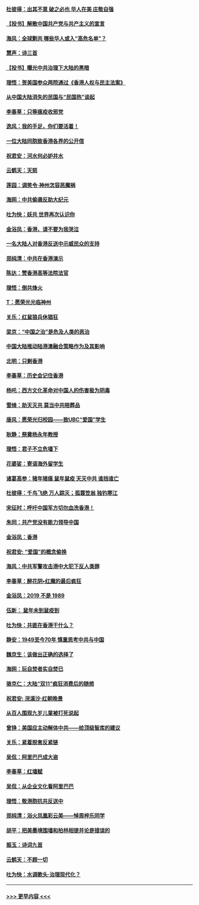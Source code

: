 #### [杜彼得：出其不意 破之必也 华人在美 庄敬自强](../pages/nsc993/n11679554.md?t=11260201) 
#### [【投书】解散中国共产党与共产主义的宣言](../pages/nsc993/n11679177.md?t=11260201) 
#### [海风：全球剿共 哪些华人或入“高危名单”？](../pages/nsc993/n11678617.md?t=11260201) 
#### [慧声：诗三首](../pages/nsc993/n11678848.md?t=11260201) 
#### [【投书】曝光中共治理下大陆的黑暗](../pages/nsc993/n11678674.md?t=11260201) 
#### [理悟：贺美国参众两院通过《香港人权与民主法案》](../pages/nsc993/n11678104.md?t=11260201) 
#### [从中国大陆消失的民国与“民国热”谈起](../pages/nsc993/n11678075.md?t=11260201) 
#### [李春草：只等瘟疫收邪党](../pages/nsc993/n11677308.md?t=11260201) 
#### [逸风：我的手足，你们要活着！](../pages/nsc993/n11676352.md?t=11260201) 
#### [一位大陆同胞致香港各界的公开信](../pages/nsc993/n11675761.md?t=11260201) 
#### [祝君安：河水何必妒井水](../pages/nsc993/n11675746.md?t=11260201) 
#### [云鹤天：天怒](../pages/nsc993/n11675718.md?t=11260201) 
#### [莲园：调笑令‧神州怎容恶魔祸](../pages/nsc993/n11675648.md?t=11260201) 
#### [海网：中共偷袭反助大纪元](../pages/nsc993/n11673515.md?t=11260201) 
#### [吐为快：妖共 世界再次认识你](../pages/nsc993/n11673506.md?t=11260201) 
#### [金浴凤：香港，请不要为我哭泣](../pages/nsc993/n11673248.md?t=11260201) 
#### [一名大陆人对香港反送中示威民众的支持](../pages/nsc993/n11672615.md?t=11260201) 
#### [郑纯清：中共在香港演示](../pages/nsc993/n11670539.md?t=11260201) 
#### [陈达：赞香港高等法院法官](../pages/nsc993/n11669542.md?t=11260201) 
#### [理悟：倒共烽火](../pages/nsc993/n11668844.md?t=11260201) 
#### [T：愿荣光光临神州](../pages/nsc993/n11668421.md?t=11260201) 
#### [关乐：红鼠狼兵休猖狂](../pages/nsc993/n11668378.md?t=11260201) 
#### [梁京：“中国之治”是危及人类的恶治](../pages/nsc993/n11668328.md?t=11260201) 
#### [中国大陆推动陆港澳融合策略作为及其影响](../pages/nsc993/n11668157.md?t=11260201) 
#### [北明：只剩香港](../pages/nsc993/n11668002.md?t=11260201) 
#### [李春草：历史会记住香港](../pages/nsc993/n11667927.md?t=11260201) 
#### [杨吒：西方文化革命对中国人的伤害极为阴毒](../pages/nsc993/n11664521.md?t=11260201) 
#### [雪绮：助天灭共 莫当中共陪葬品](../pages/nsc993/n11662650.md?t=11260201) 
#### [唐风：愿荣光归校园——致UBC“爱国”学生](../pages/nsc993/n11662194.md?t=11260201) 
#### [耿静：祭奠杨永年教授](../pages/nsc993/n11662514.md?t=11260201) 
#### [理悟：君子不立危墙下](../pages/nsc993/n11662172.md?t=11260201) 
#### [花婆娑：寄语海外留学生](../pages/nsc993/n11662121.md?t=11260201) 
#### [诸葛高参：猪年猪瘟 鼠年鼠疫 天灭中共 谁挡谁亡](../pages/nsc993/n11661980.md?t=11260201) 
#### [杜彼得：千鸟飞绝 万人踪灭；孤蓑笠翁 独钓寒江](../pages/nsc993/n11661170.md?t=11260201) 
#### [宋征时：呼吁中国军方切勿血洗香港！](../pages/nsc993/n11415318.md?t=11260201) 
#### [朱同：共产党没有能力领导中国](../pages/nsc993/n11660421.md?t=11260201) 
#### [金浴凤：香港](../pages/nsc993/n11660419.md?t=11260201) 
#### [祝君安: “爱国”的概念偷换](../pages/nsc993/n11659706.md?t=11260201) 
#### [海风：中共军警攻击港中大犯下反人类罪](../pages/nsc993/n11659632.md?t=11260201) 
#### [李春草：醉花阴•红魔的最后疯狂](../pages/nsc993/n11659287.md?t=11260201) 
#### [金浴凤：2019 不是 1989](../pages/nsc993/n11657663.md?t=11260201) 
#### [伍新： 鼠年未到鼠疫到](../pages/nsc993/n11655098.md?t=11260201) 
#### [吐为快：共匪在香港干什么？](../pages/nsc993/n11654891.md?t=11260201) 
#### [静安：1949至今70年 慎重思考中共与中国](../pages/nsc993/n11651244.md?t=11260201) 
#### [魏京生：该做出正确的选择了](../pages/nsc993/n11653084.md?t=11260201) 
#### [海网：玩自焚者实自焚已](../pages/nsc993/n11652423.md?t=11260201) 
#### [骆克仁：大陆“双11”疯狂消费后的随想](../pages/nsc993/n11652305.md?t=11260201) 
#### [祝君安: 浣溪沙·红朝晚景](../pages/nsc993/n11652258.md?t=11260201) 
#### [从百人围观九岁儿童被打死说起](../pages/nsc993/n11651030.md?t=11260201) 
#### [曾铮：美国应主动解体中共——给顶级智库的建议](../pages/nsc993/n11649888.md?t=11260201) 
#### [关乐：紧着脱套反紧链](../pages/nsc993/n11649069.md?t=11260201) 
#### [吴侃：阿里巴巴成大盗](../pages/nsc993/n11645523.md?t=11260201) 
#### [李春草：红墙赋](../pages/nsc993/n11646389.md?t=11260201) 
#### [吴侃：从企业文化看阿里巴巴](../pages/nsc993/n11645476.md?t=11260201) 
#### [理悟：敬港胞抗共反送中](../pages/nsc993/n11645466.md?t=11260201) 
#### [郑纯清：浴火凤凰彩云美——悼周梓乐同学](../pages/nsc993/n11645155.md?t=11260201) 
#### [胡平：把美墨境围墙和柏林相提并论是错误的](../pages/nsc993/n11645134.md?t=11260201) 
#### [振玉：诗词九首](../pages/nsc993/n11644081.md?t=11260201) 
#### [云鹤天：不顾一切](../pages/nsc993/n11643508.md?t=11260201) 
#### [吐为快：水调歌头·治理现代化？](../pages/nsc993/n11643485.md?t=11260201) 

----
#### [ >>> 更早内容 <<< ](../indexes/nsc993-earlier.md)

